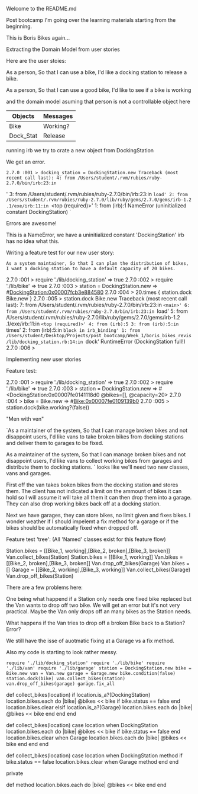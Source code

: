 Welcome to the README.md

Post bootcamp I'm going over the learning materials starting from the beginning.

This is Boris Bikes again...


Extracting the Domain Model from user stories

Here are the user stoies:

As a person,
So that I can use a bike,
I'd like a docking station to release a bike.

As a person,
So that I can use a good bike,
I'd like to see if a bike is working

and the domain model asuming that person is not a controllable object here

| Objects | Messages |
|---------|----------|
|   Bike  | Working? |
| Dock_Stat | Release |


running irb we try to crate a new object from DockingStation

We get an error.


`
2.7.0 :001 > docking_station = DockingStation.new
Traceback (most recent call last):
        4: from /Users/student/.rvm/rubies/ruby-2.7.0/bin/irb:23:in `<main>'
        3: from /Users/student/.rvm/rubies/ruby-2.7.0/bin/irb:23:in `load'
        2: from /Users/student/.rvm/rubies/ruby-2.7.0/lib/ruby/gems/2.7.0/gems/irb-1.2
.1/exe/irb:11:in `<top (required)>'
        1: from (irb):1
NameError (uninitialized constant DockingStation)
`

Errors are awesome!

This is a NameError, we have a uninitialized constant 'DockingStation'
irb has no idea what this.


Writing a feature test for our new user story:

`As a system maintainer,
So that I can plan the distribution of bikes,
I want a docking station to have a default capacity of 20 bikes.`


2.7.0 :001 > require './lib/docking_station'
 => true
2.7.0 :002 > require './lib/bike'
 => true
2.7.0 :003 > station = DockingStation.new
=> #<DockingStation:0x00007fcb3e884580>
2.7.0 :004 > 20.times { station.dock Bike.new }
2.7.0 :005 > station.dock Bike.new
Traceback (most recent call last):
        7: from /Users/student/.rvm/rubies/ruby-2.7.0/bin/irb:23:in `<main>'
        6: from /Users/student/.rvm/rubies/ruby-2.7.0/bin/irb:23:in `load'
        5: from /Users/student/.rvm/rubies/ruby-2.7.0/lib/ruby/gems/2.7.0/gems/irb-1.2
.1/exe/irb:11:in `<top (required)>'
        4: from (irb):5
        3: from (irb):5:in `times'
        2: from (irb):5:in `block in irb_binding'
        1: from /Users/student/Desktop/Projects/post_bootcamp/Week_1/boris_bikes_revis
/lib/docking_station.rb:14:in `dock'
RuntimeError (DockingStation full!)
2.7.0 :006 >

Implementing new user stories

Feature test:

2.7.0 :001 > require './lib/docking_station'
 => true
2.7.0 :002 > require './lib/bike'
 => true
2.7.0 :003 > station = DockingStation.new
=> #<DockingStation:0x00007fe0141118d0 @bikes=[], @capacity=20>
2.7.0 :004 > bike = Bike.new => #<Bike:0x00007fe0109139b0>
2.7.0 :005 > station.dock(bike.working?(false))


"Men with ven"

`As a maintainer of the system,
So that I can manage broken bikes and not disappoint users,
I'd like vans to take broken bikes from docking stations and deliver them to garages to be fixed.

As a maintainer of the system,
So that I can manage broken bikes and not disappoint users,
I'd like vans to collect working bikes from garages and distribute them to docking stations.
`
looks like we'll need two new classes, vans and garages.

First off the van takes boken bikes from the docking station and stores them. The client has not indicated a limit on the ammount of bikes it can hold so I will assume it will take all them it can then drop them into a garage. They can also drop working bikes back off at a docking station.

Next we have garages, they can store bikes, no limit given and fixes bikes.
I wonder weather if I should impelemt a fix method for a garage or if the bikes should be automatically fixed when dropped off.



Feature test 'tree':
(All 'Named' classes exist for this feature flow)

Station.bikes = [[Bike_1, working],[Bike_2, broken],[Bike_3, broken]]
Van.collect_bikes(Station)
Station.bikes = [[Bike_1, working]]
Van.bikes = [[Bike_2, broken],[Bike_3, broken]]
Van.drop_off_bikes(Garage)
Van.bikes = []
Garage = [[Bike_2, working],[Bike_3, working]]
Van.collect_bikes(Garage)
Van.drop_off_bikes(Station)

There are a few problems here:

One being what happend if a Station only needs one fixed bike replaced but the Van wants to drop off two bike. We will get an error but it's not very practical. Maybe the Van only drops off an many bikes as the Station needs.

What happens if the Van tries to drop off a broken Bike back to a Station? Error?

We still have the isse of auotmatic fixing at a Garage vs a fix method.

Also my code is starting to look rather messy.



`require './lib/docking_station'
require './lib/bike'
require './lib/van'
require './lib/garage'
station = DockingStation.new
bike = Bike.new
van = Van.new
garage = Garage.new
bike.condition(false)
station.dock(bike)
van.collect_bikes(station)
van.drop_off_bikes(garage)
garage.fix_all
`


def collect_bikes(location)
  if location.is_a?(DockingStation)
    location.bikes.each do |bike|
      @bikes << bike if bike.status == false
    end
    location.bikes.clear
  elsif location.is_a?(Garage)
    location.bikes.each do |bike|
      @bikes << bike
    end
  end
end



def collect_bikes(location)
  case location
  when DockingStation
    location.bikes.each do |bike|
      @bikes << bike if bike.status == false
    end
    location.bikes.clear
  when Garage
    location.bikes.each do |bike|
      @bikes << bike
    end
  end
end





def collect_bikes(location)
  case location
  when DockingStation
    method if bike.status == false
    location.bikes.clear
  when Garage
    method
  end
end

private

def method
  location.bikes.each do |bike|
    @bikes << bike
  end
end
